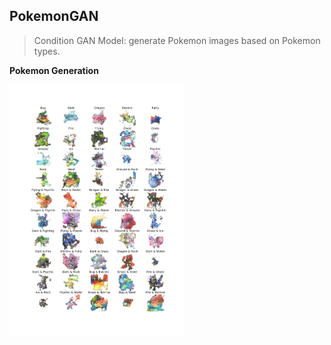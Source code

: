 ## PokemonGAN

 > Condition GAN Model: generate Pokemon images based on Pokemon types.

**Pokemon Generation**

<img src="https://github.com/violaciao/PokemonGAN/blob/master/Image_gen.png?raw=true" width="280">

